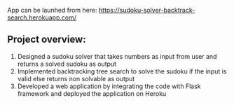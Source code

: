 App can be launhed from here: https://sudoku-solver-backtrack-search.herokuapp.com/

## Project overview:
1) Designed a sudoku solver that takes numbers as input from user and returns a solved sudoku as output
2) Implemented backtracking tree search to solve the sudoku if the input is valid else returns non solvable as output
3) Developed a web application by integrating the code with Flask framework and deployed the application on Heroku
